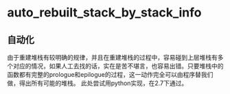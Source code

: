 # auto_rebuilt_stack_by_stack_info

## 自动化
由于重建堆栈有较明确的规律，并且在重建堆栈的过程中，容易碰到上层堆栈有多个对应的情况，如果人工去找的话，实在是苦不堪言，也容易出错。只要堆栈中的函数都有完整的prologue和epilogue的过程，这一动作完全可以由程序替我们做，得出所有可能的堆栈。
此处尝试用python实现，在2.7下通过。
